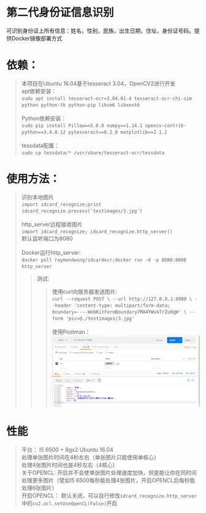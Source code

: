 # 第二代身份证信息识别
可识别身份证上所有信息：姓名，性别，民族，出生日期，住址，身份证号码。提供Docker镜像部署方式
# 依赖：
> 本项目在Ubuntu 16.04基于tesseract 3.04，OpenCV2进行开发<br>
> apt依赖安装：<br>
>`sudo apt install tesseract-ocr=3.04.01-4 tesseract-ocr-chi-sim python python-tk python-pip libsm6 libxext6` <br><br>
> Python依赖安装：<br>
>`sudo pip install Pillow==5.0.0 numpy==1.14.1 opencv-contrib-python==3.4.0.12 pytesseract==0.2.0 matplotlib==2.1.2`<br><br>
> tessdata配置：<br>
> `sudo cp tessdata/* /usr/share/tesseract-ocr/tessdata`<br>
# 使用方法：
> 识别本地图片<br>
> `import idcard_recognize;print idcard_recognize.process('testimages/3.jpg')`<br><br>
> http_server远程接收图片<br>
> `import idcard_recognize;
idcard_recognize.http_server()`  <br>
> 默认监听端口为8080 <br><br>
> Docker运行http_server:  <br>
> `docker pull raymondwong/idcardocr;docker run -d -p 8080:8080 http_server`  <br>
>> 测试:  <br>
>>> 使用curl向服务器发送图片:  <br>
>>>`curl --request POST \
  --url http://127.0.0.1:8080 \
  --header 'content-type: multipart/form-data; boundary=----WebKitFormBoundary7MA4YWxkTrZu0gW' \
  --form 'pic=@./testimages/3.jpg'`  <br><br>
>>> 使用Postman：  <br>
>>> ![avatar](postman.jpg) <br>

# 性能<br>
> 平台： I5 6500 + 8gx2 Ubuntu 16.04  <br>
处理单张图片时间在4秒左右（单张图片只能使用单核心）  <br>
处理4张图片时间也是4秒左右（4核心）  <br>
关于OPENCL: 开启并不会使单张图片处理速度加快，但是能让你在同时间处理更多图片（譬如I5 6500每秒能处理4张图片，开启OPENCL后每秒能处理6张图片） <br> 
开启OPENCL： 默认关闭，可以自行修改`idcard_recognize.http_server`中的`cv2.ocl.setUseOpenCL(False)`开启